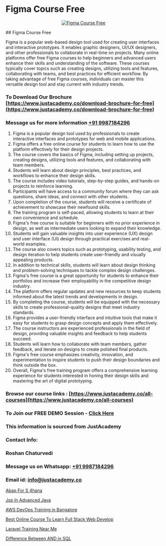 # Figma Course Free

<p align="center">
  <a href="https://justacademy.co/course-detail/figma-training">
    <img src="https://justacademy.co/storage2/course_image/1677062509_course_image.webp" alt="Figma Course Free">
  </a>
</p>
## Figma Course Free

Figma is a popular web-based design tool used for creating user interfaces and interactive prototypes. It enables graphic designers, UI/UX designers, and other professionals to collaborate in real-time on projects. Many online platforms offer free Figma courses to help beginners and advanced users enhance their skills and understanding of the software. These courses typically cover topics such as creating designs, utilizing tools and features, collaborating with teams, and best practices for efficient workflow. By taking advantage of free Figma courses, individuals can master this versatile design tool and stay current with industry trends.
### To Download Our Brochure [https://www.justacademy.co/download-brochure-for-free](https://www.justacademy.co/download-brochure-for-free)
### Message us for more information [+91 9987184296](https://api.whatsapp.com/send?phone=919987184296)
1) Figma is a popular design tool used by professionals to create interactive interfaces and prototypes for web and mobile applications.
2) Figma offers a free online course for students to learn how to use the platform effectively for their design projects.
3) The course covers the basics of Figma, including setting up projects, creating designs, utilizing tools and features, and collaborating with team members.
4) Students will learn about design principles, best practices, and workflows to enhance their design skills.
5) The course includes video tutorials, step-by-step guides, and hands-on projects to reinforce learning.
6) Participants will have access to a community forum where they can ask questions, share ideas, and connect with other students.
7) Upon completion of the course, students will receive a certificate of achievement to showcase their newfound skills.
8) The training program is self-paced, allowing students to learn at their own convenience and schedule.
9) Figma's free course is suitable for beginners with no prior experience in design, as well as intermediate users looking to expand their knowledge.
10) Students will gain valuable insights into user experience (UX) design and user interface (UI) design through practical exercises and real-world examples.
11) The course also covers topics such as prototyping, usability testing, and design iteration to help students create user-friendly and visually appealing products.
12) In addition to technical skills, students will learn about design thinking and problem-solving techniques to tackle complex design challenges.
13) Figma's free course is a great opportunity for students to enhance their portfolios and increase their employability in the competitive design industry.
14) The platform offers regular updates and new resources to keep students informed about the latest trends and developments in design.
15) By completing the course, students will be equipped with the necessary skills to create professional-quality designs that meet industry standards. 
16) Figma provides a user-friendly interface and intuitive tools that make it easy for students to grasp design concepts and apply them effectively.
17) The course instructors are experienced professionals in the field of design, providing valuable insights and feedback to help students succeed.
18) Students will learn how to collaborate with team members, gather feedback, and iterate on designs to create polished final products.
19) Figma's free course emphasizes creativity, innovation, and experimentation to inspire students to push their design boundaries and think outside the box.
20) Overall, Figma's free training program offers a comprehensive learning experience for students interested in honing their design skills and mastering the art of digital prototyping.

### Browse our course links : [https://www.justacademy.co/all-courses](https://www.justacademy.co/all-courses) 
### To Join our FREE DEMO Session - [Click Here](https://www.justacademy.co/register-for-course-demo)


### This information is sourced from JustAcademy
### Contact Info:
### Roshan Chaturvedi
### Message us on Whatsapp: [+91 9987184296](https://api.whatsapp.com/send?phone=919987184296)
### Email id: [info@justacademy.co](mailto:info@justacademy.co)
                
[Abap For S 4hana](https://www.linkedin.com/pulse/abap-4hana-justacademy-mumbai-aweuc/)

[Jsp In Advanced Java](https://www.linkedin.com/pulse/jsp-advanced-java-justacademy-kolkata-nxate?trackingId=G5be6tSm46T%2FAvyCgiSCNg%3D%3D&lipi=urn%3Ali%3Apage%3Ad_flagship3_company_admin%3B57ggr4WVTUuBeEA%2FxPy55A%3D%3D)

[AWS DevOps Training in Bangalore](https://medium.com/@mahi3106/aws-devops-training-in-bangalore-193242755974)

[Best Online Course To Learn Full Stack Web Develop](https://medium.com/@AkashSingh2052/best-online-course-to-learn-full-stack-web-develop-b8a8ffe5d8a0)

[Laravel Training Near Me](https://justacademyin.github.io/justacademy/laravel-training-near-me)

[Difference Between AND in SQL](https://justacademyin.github.io/justacademy/difference-between-and-in-sql)

